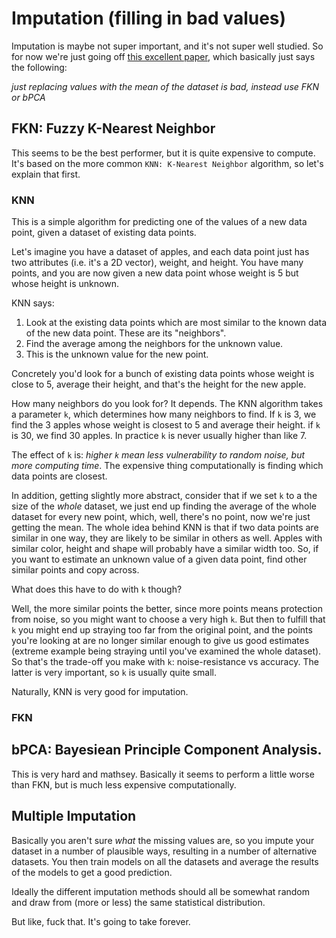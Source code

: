 # Imputation (filling in bad values)

Imputation is maybe not super important, and it's not super well studied. So for now we're just going off [this excellent paper](../papers/a-comparison-of-six-methods-for-missing-data-imputation-2155-6180-1000224.pdf), which basically just says the following:

*just replacing values with the mean of the dataset is bad, instead use FKN or bPCA*

## FKN: Fuzzy K-Nearest Neighbor
This seems to be the best performer, but it is quite expensive to compute. It's based on the more common `KNN: K-Nearest Neighbor` algorithm, so let's explain that first.

### KNN

This is a simple algorithm for predicting one of the values of a new data point, given a dataset of existing data points. 

Let's imagine you have a dataset of apples, and each data point just has two attributes (i.e. it's a 2D vector), weight, and height. You have many points, and you are now given a new data point whose weight is 5 but whose height is unknown.  

KNN says: 

1. Look at the existing data points which are most similar to the known data of the new data point. These are its "neighbors".
2. Find the average among the neighbors for the unknown value.
3. This is the unknown value for the new point.

Concretely you'd look for a bunch of existing data points whose weight is close to 5, average their height, and that's the height for the new apple.

How many neighbors do you look for? It depends. The KNN algorithm takes a parameter `k`, which determines how many neighbors to find. If `k` is 3, we find the 3 apples whose weight is closest to 5 and average their height. if `k` is 30, we find 30 apples. In practice `k` is never usually higher than like 7. 

The effect of `k` is: *higher `k` mean less vulnerability to random noise, but more computing time*. The expensive thing computationally is finding which data points are closest.

In addition, getting slightly more abstract, consider that if we set `k` to a the size of the *whole* dataset, we just end up finding the average of the whole dataset for every new point, which, well, there's no point, now we're just getting the mean. The whole idea behind KNN is that if two data points are similar in one way, they are likely to be similar in others as well. Apples with similar color, height and shape will probably have a similar width too. So, if you want to estimate an unknown value of a given data point, find other similar points and copy across. 

What does this have to do with `k` though?

Well, the more similar points the better, since more points means protection from noise, so you might want to choose a very high `k`. But then to fulfill that `k` you might end up straying too far from the original point, and the points you're looking at are no longer similar enough to give us good estimates (extreme example being straying until you've examined the whole dataset). So that's the trade-off you make with `k`: noise-resistance vs accuracy. The latter is very important, so `k` is usually quite small.

Naturally, KNN is very good for imputation.

### FKN

## bPCA: Bayesiean Principle Component Analysis.
This is very hard and mathsey. Basically it seems to perform a little worse than FKN, but is much less expensive computationally. 

## Multiple Imputation

Basically you aren't sure *what* the missing values are, so you impute your dataset in a number of plausible ways, resulting in a number of alternative datasets. You then train models on all the datasets and average the results of the models to get a good prediction. 

Ideally the different imputation methods should all be somewhat random and draw from (more or less) the same statistical distribution.

But like, fuck that. It's going to take forever.